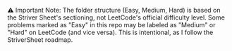 ⚠️ Important Note:
The folder structure (Easy, Medium, Hard) is based on the Striver Sheet's sectioning, not LeetCode's official difficulty level.
Some problems marked as "Easy" in this repo may be labeled as "Medium" or "Hard" on LeetCode (and vice versa).
This is intentional, as I follow the StriverSheet roadmap.
